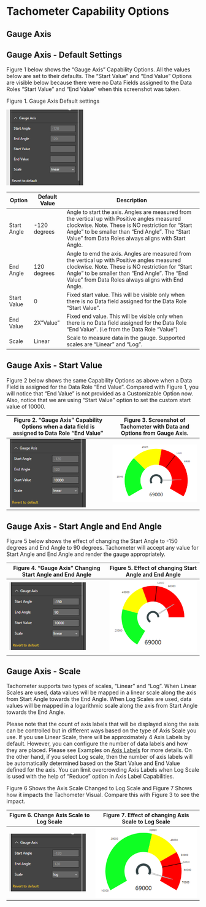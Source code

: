﻿
# Tachometer Capability Options

## Gauge Axis

## Gauge Axis - Default Settings
Figure 1 below shows the “Gauge Axis” Capability Options. All the values below are set to their defaults. The “Start Value” and “End Value” Options are visible below because there were no Data Fields assigned to the Data Roles “Start Value” and “End Value” when this screenshot was taken. 

Figure 1. Gauge Axis Default settings 

<img src="images/GaugeAxisDefaults.png" alt="Drawing" width="200px">

|Option|Default Value|Description|
|---|---|---|
|Start Angle|-120 degrees|Angle to start the axis. Angles are measured from the vertical up with Positive angles measured clockwise. Note. These is NO restriction for “Start Angle” to be smaller than “End Angle”. The “Start Value” from Data Roles always aligns with Start Angle.|
|End Angle|120 degrees|Angle to emd the axis. Angles are measured from the vertical up with Positive angles measured clockwise. Note. These is NO restriction for “Start Angle” to be smaller than “End Angle”. The “End Value” from Data Roles always aligns with End Angle.|
|Start Value|0|Fixed start value. This will be visible only when there is no Data field assigned for the Data Role “Start Value”.|
|End Value|2X”Value”|Fixed end value. This will be visible only when there is no Data field assigned for the Data Role “End Value”. (i.e from the Data Role “Value”)|
|Scale|Linear|Scale to measure data in the gauge. Supported scales are “Linear” and “Log”.|

## Gauge Axis - Start Value
Figure 2 below shows the same Capability Options as above when a Data Field is assigned for the Data Role “End Value”. Compared with Figure 1, you will notice that “End Value” is not provided as a Customizable Option now. Also, notice that we are using “Start Value” option to set the custom start value of 10000.

| Figure 2. “Gauge Axis” Capability Options when a data field is assigned to Data Role “End Value” | Figure 3. Screenshot of Tachometer with Data and Options from Gauge Axis. |
|---|---|
| <img src="images/GaugeAxisEndValueHidden.png" alt="Drawing" width="200px">  | <img src="images/GaugeAxisSample.png" alt="Drawing" width="300px"> |

## Gauge Axis -  Start Angle and End Angle
Figure 5 below shows the effect of changing the Start Angle to -150 degrees and End Angle to 90 degrees. Tachometer will accept any value for Start Angle and End Angle and render the gauge appropriately.

| Figure 4. “Gauge Axis” Changing Start Angle and End Angle | Figure 5. Effect of changing Start Angle and End Angle |
|---|---|
| <img src="images/GaugeAxisChangeAngles.png" alt="Drawing" width="200px">  | <img src="images/GaugeAxisChangeAnglesSample.png" alt="Drawing" width="300px"> |

## Gauge Axis - Scale
Tachometer supports two types of scales, “Linear” and “Log”. 
When Linear Scales are used, data values will be mapped in a linear scale along the axis from Start Angle towards the End Angle.
When Log Scales are used, data values will be mapped in a logarithmic scale along the axis from Start Angle towards the End Angle.

Please note that the count of axis labels that will be displayed along the axis can be controlled but in different ways based on the type of Axis Scale you use. If you use Linear Scale, there will be approximately 4 Axis Labels by default. However, you can configure the number of data labels and how they are placed. Please see Examples on [Axis Labels](AxisLabels.md) for more details. 
On the other hand, if you select Log scale, then the number of axis labels will be automatically determined based on the Start Value and End Value defined for the axis. You can limit overcrowding Axis Labels when Log Scale is used with the help of “Reduce” option in Axis Label Capabilities.

Figure 6 Shows the Axis Scale Changed to Log Scale and Figure 7 Shows how it impacts the Tachometer Visual. Compare this with Figure 3 to see the impact.

| Figure 6. Change Axis Scale to Log Scale | Figure 7. Effect of changing Axis Scale to Log Scale |
|---|---|
| <img src="images/GaugeAxisChangeScale.png" alt="Drawing" width="200px">  | <img src="images/GaugeAxisChangeScaleSample.png" alt="Drawing" width="300px"> |
